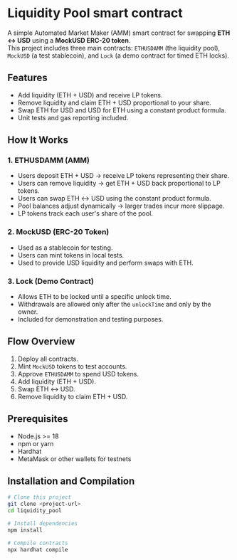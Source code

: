 # Liquidity Pool smart contract 

A simple Automated Market Maker (AMM) smart contract for swapping **ETH ↔ USD** using a **MockUSD ERC-20 token**.  
This project includes three main contracts: `ETHUSDAMM` (the liquidity pool), `MockUSD` (a test stablecoin), and `Lock` (a demo contract for timed ETH locks).

## Features

- Add liquidity (ETH + USD) and receive LP tokens.
- Remove liquidity and claim ETH + USD proportional to your share.
- Swap ETH for USD and USD for ETH using a constant product formula.
- Unit tests and gas reporting included.

## How It Works

### 1. ETHUSDAMM (AMM)
- Users deposit ETH + USD → receive LP tokens representing their share.
- Users can remove liquidity → get ETH + USD back proportional to LP tokens.
- Users can swap ETH ↔ USD using the constant product formula.
- Pool balances adjust dynamically → larger trades incur more slippage.
- LP tokens track each user's share of the pool.

### 2. MockUSD (ERC-20 Token)
- Used as a stablecoin for testing.
- Users can mint tokens in local tests.
- Used to provide USD liquidity and perform swaps with ETH.

### 3. Lock (Demo Contract)
- Allows ETH to be locked until a specific unlock time.
- Withdrawals are allowed only after the `unlockTime` and only by the owner.
- Included for demonstration and testing purposes.

## Flow Overview

1. Deploy all contracts.
2. Mint `MockUSD` tokens to test accounts.
3. Approve `ETHUSDAMM` to spend USD tokens.
4. Add liquidity (ETH + USD).
5. Swap ETH ↔ USD.
6. Remove liquidity to claim ETH + USD.

## Prerequisites

- Node.js >= 18
- npm or yarn
- Hardhat
- MetaMask or other wallets for testnets

## Installation and Compilation

```bash
# Clone this project
git clone <project-url>
cd liquidity_pool

# Install dependencies
npm install

# Compile contracts
npx hardhat compile
